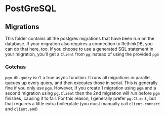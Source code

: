 # PostGreSQL

## Migrations

This folder contains all the postgres migrations that have been run on the database.
If your migration also requires a connection to RethinkDB, you can do that here, too.
If you choose to use a generated SQL statement in your migration, you'll get a `Client` from `pg` instead of using the provided `pgm`


### Gotchas

`pgm.db.query` isn't a true async function. It runs all migrations in parallel, queues up every query, and then executes those in serial.
This is generally fine if you only use `pgm`.
However, if you create 1 migration using `pgm` and a second migration using `pg.Client` then the 2nd migration will run before `pgm` finishes, causing it to fail.
For this reason, I generally prefer `pg.Client`, but that requires a little extra boilerplate (you must manually call `client.connect` and `client.end`)
